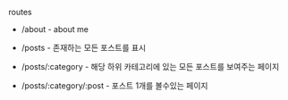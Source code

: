 routes

- /about - about me

- /posts - 존재하는 모든 포스트를 표시

- /posts/:category - 해당 하위 카테고리에 있는 모든 포스트를 보여주는 페이지

- /posts/:category/:post - 포스트 1개를 볼수있는 페이지

